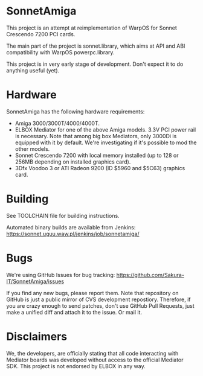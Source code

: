 SonnetAmiga
===========

This project is an attempt at reimplementation of WarpOS for Sonnet Crescendo
7200 PCI cards.

The main part of the project is sonnet.library, which aims at API and ABI
compatibility with WarpOS powerpc.library.

This project is in very early stage of development. Don't expect it to do
anything useful (yet).

# Hardware

SonnetAmiga has the following hardware requirements:
- Amiga 3000/3000T/4000/4000T.
- ELBOX Mediator for one of the above Amiga models. 3.3V PCI power rail is 
  necessary. Note that among big box Mediators, only 3000Di is equipped with 
  it by default. We're investigating if it's possible to mod the other models.
- Sonnet Crescendo 7200 with local memory installed (up to 128 or 256MB
  depending on installed graphics card).
- 3Dfx Voodoo 3 or ATI Radeon 9200 (ID $5960 and $5C63) graphics card.

# Building

See TOOLCHAIN file for building instructions.

Automated binary builds are available from Jenkins: https://sonnet.uguu.waw.pl/jenkins/job/sonnetamiga/

# Bugs

We're using GitHub Issues for bug tracking:
https://github.com/Sakura-IT/SonnetAmiga/issues

If you find any new bugs, please report them. Note that repository on GitHub
is just a public mirror of CVS development repostiory. Therefore, if you are
crazy enough to send patches, don't use GitHub Pull Requests, just make a
unified diff and attach it to the issue. Or mail it.

# Disclaimers

We, the developers, are officially stating that all code interacting with 
Mediator boards was developed without access to the official Mediator SDK.
This project is not endorsed by ELBOX in any way.


